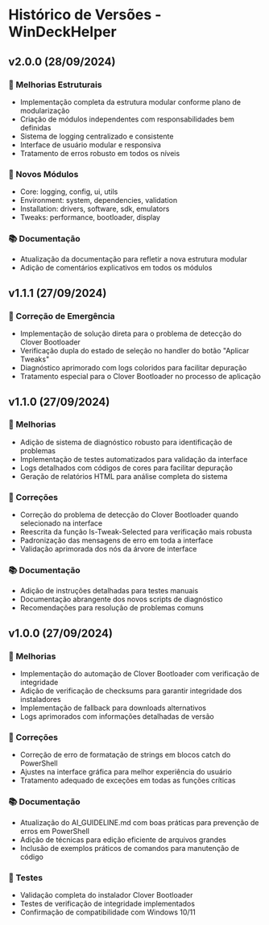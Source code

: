 # Histórico de Versões - WinDeckHelper

## v2.0.0 (28/09/2024)

### 🔄 Melhorias Estruturais
- Implementação completa da estrutura modular conforme plano de modularização
- Criação de módulos independentes com responsabilidades bem definidas
- Sistema de logging centralizado e consistente
- Interface de usuário modular e responsiva
- Tratamento de erros robusto em todos os níveis

### 🧩 Novos Módulos
- Core: logging, config, ui, utils
- Environment: system, dependencies, validation
- Installation: drivers, software, sdk, emulators
- Tweaks: performance, bootloader, display

### 📚 Documentação
- Atualização da documentação para refletir a nova estrutura modular
- Adição de comentários explicativos em todos os módulos

## v1.1.1 (27/09/2024)

### 🔧 Correção de Emergência
- Implementação de solução direta para o problema de detecção do Clover Bootloader
- Verificação dupla do estado de seleção no handler do botão "Aplicar Tweaks"
- Diagnóstico aprimorado com logs coloridos para facilitar depuração
- Tratamento especial para o Clover Bootloader no processo de aplicação

## v1.1.0 (27/09/2024)

### 🔄 Melhorias
- Adição de sistema de diagnóstico robusto para identificação de problemas
- Implementação de testes automatizados para validação da interface
- Logs detalhados com códigos de cores para facilitar depuração
- Geração de relatórios HTML para análise completa do sistema

### 🐛 Correções
- Correção do problema de detecção do Clover Bootloader quando selecionado na interface
- Reescrita da função Is-Tweak-Selected para verificação mais robusta
- Padronização das mensagens de erro em toda a interface
- Validação aprimorada dos nós da árvore de interface

### 📚 Documentação
- Adição de instruções detalhadas para testes manuais
- Documentação abrangente dos novos scripts de diagnóstico
- Recomendações para resolução de problemas comuns

## v1.0.0 (27/09/2024)

### 🔄 Melhorias
- Implementação do automação de Clover Bootloader com verificação de integridade
- Adição de verificação de checksums para garantir integridade dos instaladores
- Implementação de fallback para downloads alternativos
- Logs aprimorados com informações detalhadas de versão

### 🐛 Correções
- Correção de erro de formatação de strings em blocos catch do PowerShell
- Ajustes na interface gráfica para melhor experiência do usuário
- Tratamento adequado de exceções em todas as funções críticas

### 📚 Documentação
- Atualização do AI_GUIDELINE.md com boas práticas para prevenção de erros em PowerShell
- Adição de técnicas para edição eficiente de arquivos grandes
- Inclusão de exemplos práticos de comandos para manutenção de código

### 🧪 Testes
- Validação completa do instalador Clover Bootloader
- Testes de verificação de integridade implementados
- Confirmação de compatibilidade com Windows 10/11